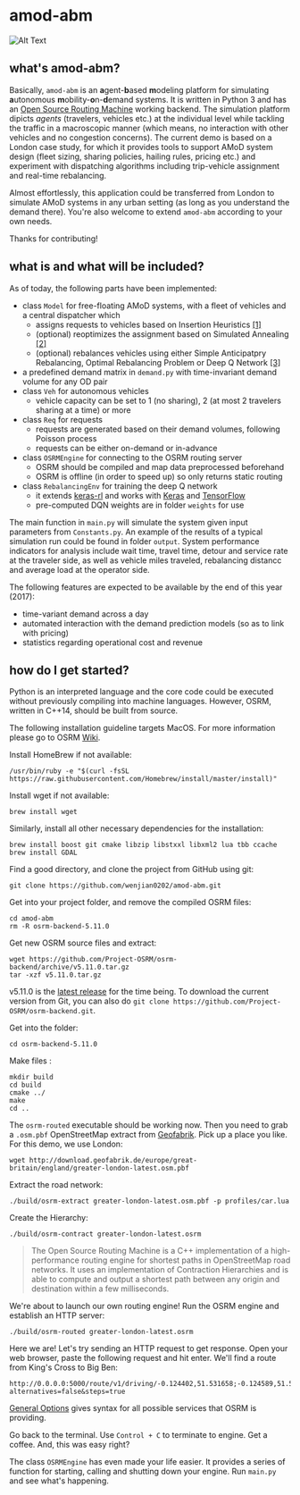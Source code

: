 # amod-abm

![Alt Text](https://github.com/wenjian0202/amod-abm/blob/master/media/demo.gif)

## what's amod-abm?

Basically, `amod-abm` is an **a**gent-**b**ased **m**odeling platform for simulating **a**utonomous **m**obility-**o**n-**d**emand systems. It is written in Python 3 and has an [Open Source Routing Machine](https://github.com/Project-OSRM/osrm-backend#open-source-routing-machine) working backend. The simulation platform dipicts *agents* (travelers, vehicles etc.) at the individual level while tackling the traffic in a macroscopic manner (which means, no interaction with other vehicles and no congestion concerns). The current demo is based on a London case study, for which it provides tools to support AMoD system design (fleet sizing, sharing policies, hailing rules, pricing etc.) and experiment with dispatching algorithms including trip-vehicle assignment and real-time rebalancing. 

Almost effortlessly, this application could be transferred from London to simulate AMoD systems in any urban setting (as long as you understand the demand there). You're also welcome to extend `amod-abm` according to your own needs. 

Thanks for contributing! 

## what is and what will be included?

As of today, the following parts have been implemented:
- class `Model` for free-floating AMoD systems, with a fleet of vehicles and a central dispatcher which
  - assigns requests to vehicles based on Insertion Heuristics [[1]](http://www.sciencedirect.com/science/article/pii/0191261586900202)
  - (optional) reoptimizes the assignment based on Simulated Annealing [[2]](https://www.researchgate.net/publication/281445468_Dynamic_Shared-Taxi_Dispatch_Algorithm_with_Hybrid_Simulated_Annealing)
  - (optional) rebalances vehicles using either Simple Anticipatpry Rebalancing, Optimal Rebalancing Problem or Deep Q Network [[3]](https://mobility.mit.edu/publications/9999/wen-rebalancing-shared-mobility-demand-systems-reinforcement-learning-approach)
- a predefined demand matrix in `demand.py` with time-invariant demand volume for any OD pair
- class `Veh` for autonomous vehicles
  - vehicle capacity can be set to 1 (no sharing), 2 (at most 2 travelers sharing at a time) or more
- class `Req` for requests
  - requests are generated based on their demand volumes, following Poisson process
  - requests can be either on-demand or in-advance
- class `OSRMEngine` for connecting to the OSRM routing server
  - OSRM should be compiled and map data preprocessed beforehand
  - OSRM is offline (in order to speed up) so only returns static routing
- class `RebalancingEnv` for training the deep Q network
  - it extends [keras-rl](http://keras-rl.readthedocs.io/en/latest/) and works with [Keras](https://keras.io/) and [TensorFlow](https://www.tensorflow.org/)
  - pre-computed DQN weights are in folder `weights` for use
  
The main function in `main.py` will simulate the system given input parameters from `Constants.py`. An example of the results of a typical simulation run could be found in folder `output`. System performance indicators for analysis include wait time, travel time, detour and service rate at the traveler side, as well as vehicle miles traveled, rebalancing distancc and average load at the operator side.

The following features are expected to be available by the end of this year (2017):
- time-variant demand across a day
- automated interaction with the demand prediction models (so as to link with pricing)
- statistics regarding operational cost and revenue

## how do I get started?

Python is an interpreted language and the core code could be executed without previously compiling into machine languages. However, OSRM, written in C++14, should be built from source.

The following installation guideline targets MacOS. For more information please go to OSRM [Wiki](https://github.com/Project-OSRM/osrm-backend#open-source-routing-machine). 

Install HomeBrew if not available:
```
/usr/bin/ruby -e "$(curl -fsSL https://raw.githubusercontent.com/Homebrew/install/master/install)"
```
Install wget if not available:
```
brew install wget
```
Similarly, install all other necessary dependencies for the installation:
```
brew install boost git cmake libzip libstxxl libxml2 lua tbb ccache
brew install GDAL
```
Find a good directory, and clone the project from GitHub using git:
```
git clone https://github.com/wenjian0202/amod-abm.git
```
Get into your project folder, and remove the compiled OSRM files:
```
cd amod-abm
rm -R osrm-backend-5.11.0
```
Get new OSRM source files and extract:
```
wget https://github.com/Project-OSRM/osrm-backend/archive/v5.11.0.tar.gz
tar -xzf v5.11.0.tar.gz
```
v5.11.0 is the [latest release](https://github.com/Project-OSRM/osrm-backend/releases) for the time being. To download the current version from Git, you can also do `git clone https://github.com/Project-OSRM/osrm-backend.git`.

Get into the folder:
```
cd osrm-backend-5.11.0
```
Make files :
```
mkdir build
cd build
cmake ../
make
cd ..
```
The `osrm-routed` executable should be working now. Then you need to grab a `.osm.pbf` OpenStreetMap extract from [Geofabrik](http://download.geofabrik.de/index.html). Pick up a place you like. For this demo, we use London:
```
wget http://download.geofabrik.de/europe/great-britain/england/greater-london-latest.osm.pbf
```
Extract the road network:
```
./build/osrm-extract greater-london-latest.osm.pbf -p profiles/car.lua
```
Create the Hierarchy:
```
./build/osrm-contract greater-london-latest.osrm
```
> The Open Source Routing Machine is a C++ implementation of a high-performance routing engine for shortest paths in OpenStreetMap road networks. It uses an implementation of Contraction Hierarchies and is able to compute and output a shortest path between any origin and destination within a few milliseconds.

We're about to launch our own routing engine! Run the OSRM engine and establish an HTTP server:
```
./build/osrm-routed greater-london-latest.osrm
```
Here we are! Let's try sending an HTTP request to get response. Open your web browser, paste the following request and hit enter. We'll find a route from King's Cross to Big Ben:
```
http://0.0.0.0:5000/route/v1/driving/-0.124402,51.531658;-0.124589,51.500730?alternatives=false&steps=true
```
[General Options](https://github.com/Project-OSRM/osrm-backend/blob/master/docs/http.md) gives syntax for all possible services that OSRM is providing. 

Go back to the terminal. Use `Control + C` to terminate to engine. Get a coffee. And, this was easy right?

The class `OSRMEngine` has even made your life easier. It provides a series of function for starting, calling and shutting down your engine. Run `main.py` and see what's happening. 

